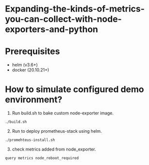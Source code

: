 # Expanding-the-kinds-of-metrics-you-can-collect-with-node-exporters-and-python

# Prerequisites
- helm (v3.6+)
- docker (20.10.21+)

# How to simulate configured demo environment?
1. Run build.sh to bake custom node-exporter image.
```bash
./build.sh 
```

2. Run to deploy prometheus-stack using helm.
```bash
./promehteus-install.sh
```

3. check metrics added from node_exporter. 
```bash
query metrics node_reboot_required
```